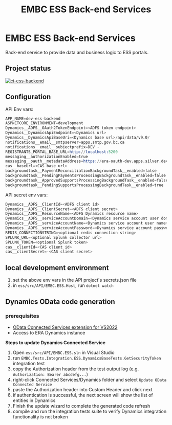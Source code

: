 ﻿---
title: EMBC ESS Back-end Services
description: EMBC ESS Back-end Services
---
# EMBC ESS Back-end Services

Back-end service to provide data and business logic to ESS portals.

## Project status

[![ci-ess-backend](https://github.com/bcgov/embc-ess-mod/actions/workflows/ci-ess-backend.yml/badge.svg)](https://github.com/bcgov/embc-ess-mod/actions/workflows/ci-ess-backend.yml)

## Configuration

API Env vars:
```s
APP_NAME=dev-ess-backend
ASPNETCORE_ENVIRONMENT=development
Dynamics__ADFS__OAuth2TokenEndpoint=<ADFS token endpoint>
Dynamics__DynamicsApiEndpoint=<Dynamics url>
Dynamics__DynamicsApiBaseUri=<Dynamics base url>/api/data/v9.0/
notifications__email__smtpserver=apps.smtp.gov.bc.ca
notifications__email__subjectprefix=DEV - 
REGISTRANTS_PORTAL_BASE_URL=http://localhost:5200
messaging__authorizationEnabled=true
messaging__oauth__metadataAddress=https://era-oauth-dev.apps.silver.devops.gov.bc.ca/.well-known/openid-configuration
cas__baseUrl=<CAS base url>
backgroundtask__PaymentReconciliationBackgroundTask__enabled=false
backgroundtask__PendingPaymentsProcessingBackgroundTask__enabled=false
backgroundtask__ApprovedSupportsProcessingBackgroundTask__enabled=false
backgroundtask__PendingSupportsProcessingBackgroundTask__enabled=true
```

API secret env vars:

```s
Dynamics__ADFS__ClientId=<ADFS client id>
Dynamics__ADFS__ClientSecret=<ADFS client secret>
Dynamics__ADFS__ResourceName=<ADFS Dynamics resource name>
Dynamics__ADFS__serviceAccountDomain=<Dynamics service account user domain>
Dynamics__ADFS__serviceAccountName=<Dynamics service account user name>
Dynamics__ADFS__serviceAccountPassword=<Dynamics service account password>
REDIS_CONNECTIONSTRING=<optional redis connection string>
SPLUNK_URL=<optional Splunk collector url>
SPLUNK_TOKEN=<optional Splunk token>
cas__clientId=<CAS client id>
cas__clientSecret=-<CAS client secret>
```

## local development environment

1. set the above env vars in the API project's secrets.json file
2. in `ess/src/API/EMBC.ESS.Host`, run `dotnet watch`

## Dynamics OData code generation

### prerequisites

-  [OData Connected Services extension for VS2022](https://github.com/odata/ODataConnectedService)
- Access to ERA Dynamics instance

**Steps to update Dynamics Connected Service**
1. Open `ess/src/API/EMBC.ESS.sln` in Visual Studio
2. run `EMBC.Tests.Integration.ESS.DynamicsBaseTests.GetSecurityToken` integration test
3. copy the Authorization header from the test output log (e.g. `Authorization: Bearer abcdefg...`)
4. right-click Connected Services/Dynamics folder and select `Update OData Connected Service`
5. paste the Authorization header into Custom Header and click next
6. if authentication is successful, the next screen will show the list of entities in Dynamics
7. Finish the update wizard to complete the generated code refresh
8. compile and run the integration tests suite to verify Dynamics integration functionality is not broken
